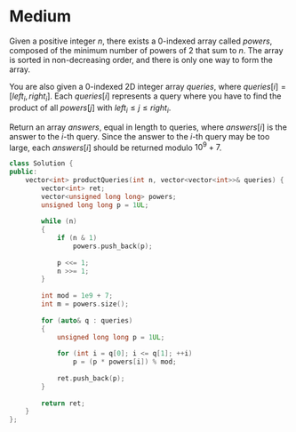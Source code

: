# Medium

Given a positive integer $n$, there exists a 0-indexed array called $powers$, composed of the minimum number of powers of $2$ that sum to $n$. The array is sorted in non-decreasing order, and there is only one way to form the array.

You are also given a 0-indexed 2D integer array $queries$, where $queries[i] = [left_i, right_i]$. Each $queries[i]$ represents a query where you have to find the product of all $powers[j]$ with $left_i \leq j \leq right_i$.

Return an array $answers$, equal in length to queries, where $answers[i]$ is the answer to the $i$-th query. Since the answer to the $i$-th query may be too large, each $answers[i]$ should be returned modulo $10^9 + 7$.

```cpp
class Solution {
public:
    vector<int> productQueries(int n, vector<vector<int>>& queries) {
        vector<int> ret;
        vector<unsigned long long> powers;
        unsigned long long p = 1UL;
        
        while (n)
        {
            if (n & 1)
                powers.push_back(p);
            
            p <<= 1;
            n >>= 1;
        }
        
        int mod = 1e9 + 7;
        int m = powers.size();
        
        for (auto& q : queries)
        {
            unsigned long long p = 1UL;
            
            for (int i = q[0]; i <= q[1]; ++i)
                p = (p * powers[i]) % mod;
            
            ret.push_back(p);
        }
        
        return ret;
    }
};
```
